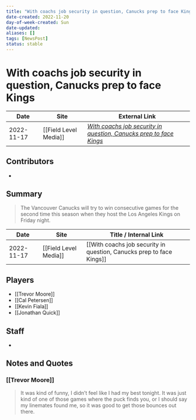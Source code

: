 ```yaml
---
title: "With coachs job security in question, Canucks prep to face Kings"
date-created: 2022-11-20
day-of-week-created: Sun
date-updated: 
aliases: []
tags: [NewsPost]
status: stable
---
```


# With coachs job security in question, Canucks prep to face Kings

| Date       | Site                  | External Link                                                                                                                                                           |
| ---------- | --------------------- | ----------------------------------------------------------------------------------------------------------------------------------------------------------------------- |
| 2022-11-17 | [[Field Level Media]] | [*With coachs job security in question, Canucks prep to face Kings*](https://fieldlevelmedia.com/news/with-coachs-job-security-in-question-canucks-prep-to-face-kings/) |

## Contributors
- 

## Summary
> The Vancouver Canucks will try to win consecutive games for the second time this season when they host the Los Angeles Kings on Friday night.

| Date       | Site                  | Title / Internal Link                                                |
| ---------- | --------------------- | -------------------------------------------------------------------- |
| 2022-11-17 | [[Field Level Media]] | [[With coachs job security in question, Canucks prep to face Kings]] |

## Players
- [[Trevor Moore]]
- [[Cal Petersen]]
- [[Kevin Fiala]]
- [[Jonathan Quick]]

## Staff
- 

## Notes and Quotes
### [[Trevor Moore]]
> It was kind of funny, I didn’t feel like I had my best tonight. It was just kind of one of those games where the puck finds you, or I should say my linemates found me, so it was good to get those bounces out there.

